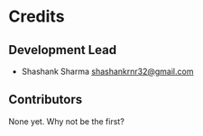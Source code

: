 # Credits


## Development Lead

* Shashank Sharma <shashankrnr32@gmail.com>

## Contributors

None yet. Why not be the first?
